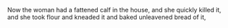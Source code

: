 Now the woman had a fattened calf in the house, and she quickly killed it, and she took flour and kneaded it and baked unleavened bread of it,
